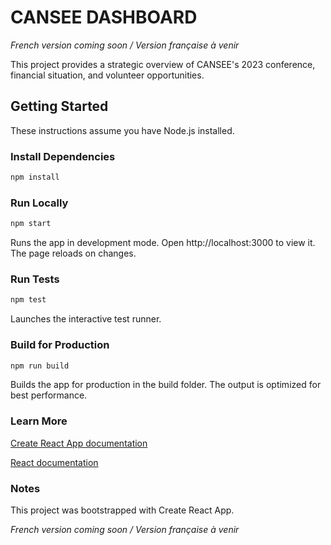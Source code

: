 # CANSEE DASHBOARD 
*French version coming soon / Version française à venir*

This project provides a strategic overview of CANSEE's 2023 conference, financial situation, and volunteer opportunities.

## Getting Started

These instructions assume you have Node.js installed.

### Install Dependencies

```bash
npm install

```


### Run Locally

```bash
npm start
```


Runs the app in development mode. Open http://localhost:3000 to view it. The page reloads on changes.

### Run Tests

```bash
npm test
```


Launches the interactive test runner.

### Build for Production

```bash
npm run build
```

Builds the app for production in the build folder. The output is optimized for best performance.

### Learn More
[Create React App documentation](https://facebook.github.io/create-react-app/docs/getting-started)

[React documentation](https://reactjs.org/)

### Notes
This project was bootstrapped with Create React App.

*French version coming soon / Version française à venir*
